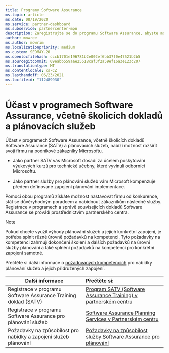 ```yaml
---
title: Programy Software Assurance
ms.topic: article
ms.date: 08/19/2020
ms.service: partner-dashboard
ms.subservice: partnercenter-mpn
description: Zaregistrujte se do programu Software Assurance, abyste mohli sestavovat podnikání a doručovat školení a plánování pro podnikové zákazníky.
author: mowree
ms.author: mowrim
ms.localizationpriority: medium
ms.custom: SEOMAY.20
ms.openlocfilehash: cccb1701e196781b2e002ef6bb37f0e47521b2b5
ms.sourcegitcommit: 09eabb559aae25518caf3f2a59ef16a3e123c207
ms.translationtype: MT
ms.contentlocale: cs-CZ
ms.lasthandoff: 06/23/2021
ms.locfileid: "112489930"
---
```

# <a name="participate-in-software-assurance-programs-including-training-vouchers-and-planning-services"></a>Účast v programech Software Assurance, včetně školicích dokladů a plánovacích služeb

Účast v programech Software Assurance, včetně školicích dokladů Software Assurance (SATV) a plánovacích služeb, nabízí možnost rozšířit svoji firmu na podnikové zákazníky Microsoftu. 

- Jako partner SATV vás Microsoft dosadí za účelem poskytování výukových kurzů pro technické učebny, které vyvinuli odborníci Microsoftu. 

- Jako partner služby pro plánování služeb vám Microsoft kompenzuje předem definované zapojení plánování implementace. 

Pomocí obou programů získáte možnost nastavovat firmu od konkurence, stát se důvěryhodným poradcem a nabídnout zákazníkům následné služby. Registrace v programech a správě souvisejících dokladů Software Assurance se provádí prostřednictvím partnerského centra.

> [!NOTE]
> Pokud chcete využít výhody plánování služeb a jejich konkrétní zapojení, je potřeba splnit různé úrovně požadavků na kompetenci. Tyto požadavky na kompetenci zahrnují dokončení školení a dalších požadavků na úrovni služby plánování a také splnění požadavků na kompetenci pro konkrétní zapojení samotné.  
>
> Přečtěte si další informace o [požadovaných kompetencích](software-assurance-dps-requirements.md) pro nabídky plánování služeb a jejich přidružených zapojení.


|**Další informace**   |**Přečtěte si:**   |
|--------------------------|:------------------|
|Registrace v programu Software Assurance Training doklad (SATV)  | [Program SATV (Software Assurance Training) v partnerském centru](software-assurance-satv.md)|
|Registrace v programu Software Assurance pro plánování služeb | [Software Assurance Planning Services v Partnerském centru](software-assurance-dps.md) |
|Požadavky na způsobilost pro nabídky a zapojení služeb plánování  | [Požadavky na způsobilost služby Software Assurance pro plánování](software-assurance-dps-requirements.md)  |